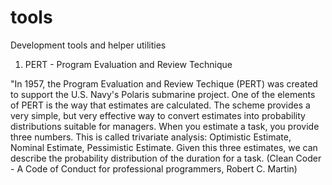 # tools
Development tools and helper utilities 

1. PERT - Program Evaluation and Review Technique

"In 1957, the Program Evaluation and Review Techique (PERT) was created to support the U.S. Navy's Polaris submarine project. One of the elements of PERT is the way that estimates are calculated. The scheme provides a very simple, but very effective way to convert estimates into probability distributions suitable for managers.
When you estimate a task, you provide three numbers. This is called trivariate analysis:
Optimistic Estimate, Nominal Estimate, Pessimistic Estimate. Given this three estimates, we can describe the probability distribution of the duration for a task.
(Clean Coder - A Code of Conduct for professional programmers, Robert C. Martin) 
